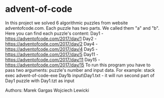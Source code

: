 # advent-of-code
In this project we solved 6 algorithmic puzzles from website adventofcode.com. Each puzzle has two parts. We called them "a" and "b".
Here you can find each puzzle's content:
Day1 - https://adventofcode.com/2017/day/1
Day2 - https://adventofcode.com/2017/day/2
Day4 - https://adventofcode.com/2017/day/4
Day5 - https://adventofcode.com/2017/day/5
Day11 - https://adventofcode.com/2017/day/11
Day15 - https://adventofcode.com/2017/day/15
To run this program you have to pass two arguments: puzzle's number and input data. For example:
stack exec advent-of-code-exe Day1b input\Day1.txt - it will run second part of Day1 puzzle with Day1.tzt as input

Authors:
Marek Gargas
Wojciech Lewicki